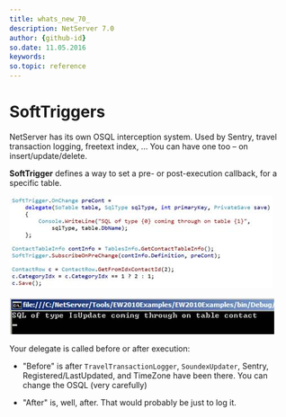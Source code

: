 ```yaml
---
title: whats_new_70_
description: NetServer 7.0
author: {github-id}
so.date: 11.05.2016
keywords: 
so.topic: reference
---
```


# SoftTriggers

NetServer has its own OSQL interception system. Used by Sentry, travel transaction logging, freetext index, … You can have one too – on insert/update/delete.

**SoftTrigger** defines a way to set a pre- or post-execution callback, for a specific table.

![ALT][img1]

![ALT][img2]

Your delegate is called before or after execution:

* "Before" is after `TravelTransactionLogger`, `SoundexUpdater`, Sentry, Registered/LastUpdated, and TimeZone have been there. You can change the OSQL (very carefully)

* "After" is, well, after. That would probably be just to log it.

<!-- Referenced images -->
[img1]: media/image002.jpg
[img2]: media/image003.jpg

